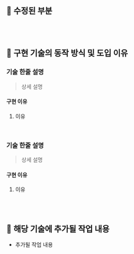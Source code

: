 ## 🍯 수정된 부분



<br/><br/>

## 🍯 구현 기술의 동작 방식 및 도입 이유

### 기술 한줄 설명
> 상세 설명

#### 구현 이유
1. 이유

<br/>

### 기술 한줄 설명
> 상세 설명

#### 구현 이유
1. 이유


<br/><br/>

## 🍯 해당 기술에 추가될 작업 내용

- 추가될 작업 내용

<br/>